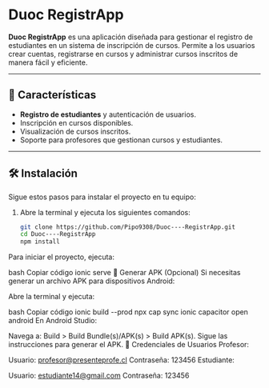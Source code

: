 # Duoc RegistrApp

**Duoc RegistrApp** es una aplicación diseñada para gestionar el registro de estudiantes en un sistema de inscripción de cursos. Permite a los usuarios crear cuentas, registrarse en cursos y administrar cursos inscritos de manera fácil y eficiente.

---

## 🚀 Características

- **Registro de estudiantes** y autenticación de usuarios.
- Inscripción en cursos disponibles.
- Visualización de cursos inscritos.
- Soporte para profesores que gestionan cursos y estudiantes.

---

## 🛠️ Instalación

Sigue estos pasos para instalar el proyecto en tu equipo:

1. Abre la terminal y ejecuta los siguientes comandos:

   ```bash
   git clone https://github.com/Pipo9308/Duoc----RegistrApp.git
   cd Duoc----RegistrApp
   npm install
Para iniciar el proyecto, ejecuta:

bash
Copiar código
ionic serve
📱 Generar APK (Opcional)
Si necesitas generar un archivo APK para dispositivos Android:

Abre la terminal y ejecuta:

bash
Copiar código
ionic build --prod
npx cap sync
ionic capacitor open android
En Android Studio:

Navega a: Build > Build Bundle(s)/APK(s) > Build APK(s).
Sigue las instrucciones para generar el APK.
🔑 Credenciales de Usuarios
Profesor:

Usuario: profesor@presenteprofe.cl
Contraseña: 123456
Estudiante:

Usuario: estudiante14@gmail.com
Contraseña: 123456
